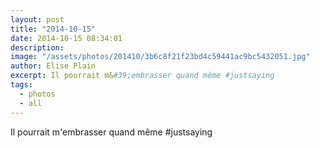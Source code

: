 ```yaml
---
layout: post
title: "2014-10-15"
date: 2014-10-15 08:34:01
description: 
image: "/assets/photos/201410/3b6c8f21f23bd4c59441ac9bc5432051.jpg"
author: Elise Plain
excerpt: Il pourrait m&#39;embrasser quand même #justsaying
tags: 
  - photos
  - all
---
```


Il pourrait m&#39;embrasser quand même #justsaying
<p></p>
